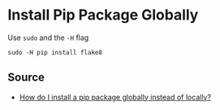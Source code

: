 # Install Pip Package Globally

Use `sudo` and the `-H` flag

    sudo -H pip install flake8

## Source

* [How do I install a pip package globally instead of locally?](https://stackoverflow.com/questions/36936212/how-do-i-install-a-pip-package-globally-instead-of-locally)